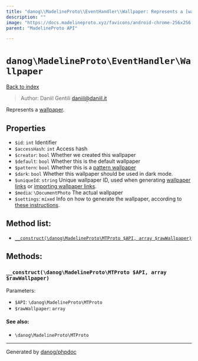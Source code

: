 ```yaml
---
title: "danog\\MadelineProto\\EventHandler\\Wallpaper: Represents a [wallpaper](https://core.telegram.org/api/wallpapers)."
description: ""
image: "https://docs.madelineproto.xyz/favicons/android-chrome-256x256.png"
parent: "MadelineProto API"

---
```

# `danog\MadelineProto\EventHandler\Wallpaper`
[Back to index](../../../index.html)

> Author: Daniil Gentili <daniil@daniil.it>  
  

Represents a [wallpaper](https://core.telegram.org/api/wallpapers).  



## Properties
* `$id`: `int` Identifier
* `$accessHash`: `int` Access hash
* `$creator`: `bool` Whether we created this wallpaper
* `$default`: `bool` Whether this is the default wallpaper
* `$pattern`: `bool` Whether this is a [pattern wallpaper](https://core.telegram.org/api/wallpapers#pattern-wallpapers)
* `$dark`: `bool` Whether this wallpaper should be used in dark mode.
* `$uniqueId`: `string` Unique wallpaper ID, used when generating [wallpaper links](https://core.telegram.org/api/links#wallpaper-links) or [importing wallpaper links](https://core.telegram.org/api/wallpapers).
* `$media`: `\DocumentPhoto` The actual wallpaper
* `$settings`: `mixed` Info on how to generate the wallpaper, according to [these instructions](https://core.telegram.org/api/wallpapers).

## Method list:
* [`__construct(\danog\MadelineProto\MTProto $API, array $rawWallpaper)`](#__construct-danog-madelineproto-mtproto-api-array-rawwallpaper)

## Methods:
### `__construct(\danog\MadelineProto\MTProto $API, array $rawWallpaper)`




Parameters:

* `$API`: `\danog\MadelineProto\MTProto`   
* `$rawWallpaper`: `array`   


#### See also: 
* `\danog\MadelineProto\MTProto`




---
Generated by [danog/phpdoc](https://phpdoc.daniil.it)
